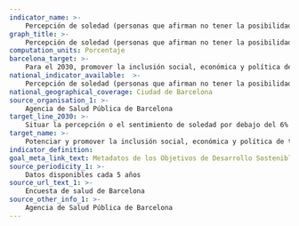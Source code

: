 ```yaml
---
indicator_name: >-
    Percepción de soledad (personas que afirman no tener la posibilidad de hablar con alguien de sus problemas personales y familiares tanto como querrían)
graph_title: >-
    Percepción de soledad (personas que afirman no tener la posibilidad de hablar con alguien de sus problemas personales y familiares tanto como querrían)
computation_units: Porcentaje
barcelona_target: >-
    Para el 2030, promover la inclusión social, económica y política de todas las personas
national_indicator_available:  >-
    Percepción de soledad (personas que afirman no tener la posibilidad de hablar con alguien de sus problemas personales y familiares tanto como querrían)
national_geographical_coverage: Ciudad de Barcelona 
source_organisation_1: >-
    Agencia de Salud Pública de Barcelona
target_line_2030: >-
    Situar la percepción o el sentimiento de soledad por debajo del 6% tanto en la población adulta como en la población mayor de 64 años
target_name: >-
    Potenciar y promover la inclusión social, económica y política de todas las personas, independientemente de su edad, sexo, discapacidad, raza, etnia, origen, religión, situación económica u otra condición
indicator_definition:
goal_meta_link_text: Metadatos de los Objetivos de Desarrollo Sostenible de las Naciones Unidas (pdf 894kB)
source_periodicity_1: >-
    Datos disponibles cada 5 años
source_url_text_1: >-
    Encuesta de salud de Barcelona 
source_other_info_1: >-
    Agencia de Salud Pública de Barcelona
---
```

